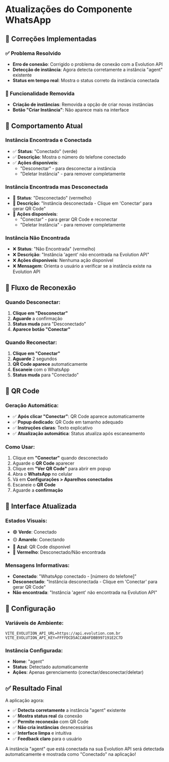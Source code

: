 # Atualizações do Componente WhatsApp

## 🔧 Correções Implementadas

### ✅ Problema Resolvido
- **Erro de conexão**: Corrigido o problema de conexão com a Evolution API
- **Detecção de instância**: Agora detecta corretamente a instância "agent" existente
- **Status em tempo real**: Mostra o status correto da instância conectada

### 🚫 Funcionalidade Removida
- **Criação de instâncias**: Removida a opção de criar novas instâncias
- **Botão "Criar Instância"**: Não aparece mais na interface

## 🎯 Comportamento Atual

### Instância Encontrada e Conectada
- ✅ **Status**: "Conectado" (verde)
- ✅ **Descrição**: Mostra o número do telefone conectado
- ✅ **Ações disponíveis**: 
  - "Desconectar" - para desconectar a instância
  - "Deletar Instância" - para remover completamente

### Instância Encontrada mas Desconectada
- 🔴 **Status**: "Desconectado" (vermelho)
- 🔴 **Descrição**: "Instância desconectada - Clique em 'Conectar' para gerar QR Code"
- 🔴 **Ações disponíveis**:
  - "Conectar" - para gerar QR Code e reconectar
  - "Deletar Instância" - para remover completamente

### Instância Não Encontrada
- ❌ **Status**: "Não Encontrada" (vermelho)
- ❌ **Descrição**: "Instância 'agent' não encontrada na Evolution API"
- ❌ **Ações disponíveis**: Nenhuma ação disponível
- ❌ **Mensagem**: Orienta o usuário a verificar se a instância existe na Evolution API

## 🔄 Fluxo de Reconexão

### Quando Desconectar:
1. **Clique em "Desconectar"**
2. **Aguarde** a confirmação
3. **Status muda** para "Desconectado"
4. **Aparece botão "Conectar"**

### Quando Reconectar:
1. **Clique em "Conectar"**
2. **Aguarde** 2 segundos
3. **QR Code aparece** automaticamente
4. **Escaneie** com o WhatsApp
5. **Status muda** para "Conectado"

## 📱 QR Code

### Geração Automática:
- ✅ **Após clicar "Conectar"**: QR Code aparece automaticamente
- ✅ **Popup dedicado**: QR Code em tamanho adequado
- ✅ **Instruções claras**: Texto explicativo
- ✅ **Atualização automática**: Status atualiza após escaneamento

### Como Usar:
1. Clique em **"Conectar"** quando desconectado
2. Aguarde o **QR Code** aparecer
3. Clique em **"Ver QR Code"** para abrir em popup
4. Abra o **WhatsApp** no celular
5. Vá em **Configurações > Aparelhos conectados**
6. Escaneie o **QR Code**
7. Aguarde a **confirmação**

## 🎨 Interface Atualizada

### Estados Visuais:
- 🟢 **Verde**: Conectado
- 🟡 **Amarelo**: Conectando
- 🔵 **Azul**: QR Code disponível
- 🔴 **Vermelho**: Desconectado/Não encontrada

### Mensagens Informativas:
- **Conectado**: "WhatsApp conectado - [número do telefone]"
- **Desconectado**: "Instância desconectada - Clique em 'Conectar' para gerar QR Code"
- **Não encontrada**: "Instância 'agent' não encontrada na Evolution API"

## 🔧 Configuração

### Variáveis de Ambiente:
```env
VITE_EVOLUTION_API_URL=https://api.evolution.com.br
VITE_EVOLUTION_API_KEY=FFFFDCD5ACCAB4FDBB997191E2C7D
```

### Instância Configurada:
- **Nome**: "agent"
- **Status**: Detectado automaticamente
- **Ações**: Apenas gerenciamento (conectar/desconectar/deletar)

## ✅ Resultado Final

A aplicação agora:
- ✅ **Detecta corretamente** a instância "agent" existente
- ✅ **Mostra status real** da conexão
- ✅ **Permite reconexão** com QR Code
- ✅ **Não cria instâncias** desnecessárias
- ✅ **Interface limpa** e intuitiva
- ✅ **Feedback claro** para o usuário

A instância "agent" que está conectada na sua Evolution API será detectada automaticamente e mostrada como "Conectado" na aplicação! 